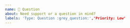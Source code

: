 ```yaml
---
name: 💬 Question
about: Need support or a question in mind?
labels: 'Type: Question :grey_question:','Priority: Low'
---
```

